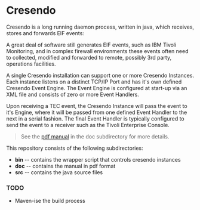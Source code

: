 # Cresendo

Cresendo is a long running daemon process, written in java, which
receives, stores and forwards EIF events:

A great deal of software still generates EIF events, such as IBM
Tivoli Monitoring, and in complex firewall environments these events
often need to collected, modified and forwarded to remote, possibly
3rd party, operations facilities.

A single Cresendo installation can support one or more Cresendo
Instances. Each instance listens on a distinct TCP/IP Port and has
it's own defined Cresendo Event Engine. The Event Engine is configured
at start-up via an XML file and consists of zero or more Event
Handlers.

Upon receiving a TEC event, the Cresendo Instance will pass the event
to it's Engine, where it will be passed from one defined Event Handler
to the next in a serial fashion. The final Event Handler is typically
configured to send the event to a receiver such as the Tivoli
Enterprise Console.

  > See the [pdf manual](doc/cresendo-1.1-manual-20080704.pdf) in the
    doc subdirectory for more details.

This repository consists of the following subdirectories:

  * **bin** -- contains the wrapper script that controls cresendo instances
  * **doc** -- contains the manual in pdf format
  * **src** -- contains the java source files

### TODO

  - Maven-ise the build process

